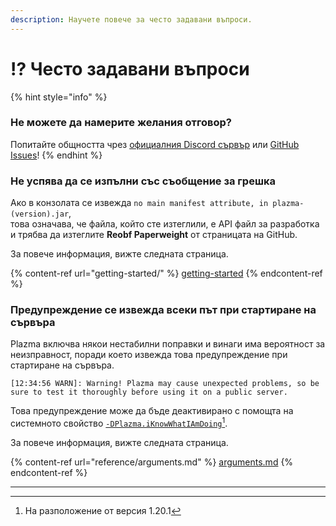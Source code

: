 ```yaml
---
description: Научете повече за често задавани въпроси.
---
```


# ⁉️ Често задавани въпроси

{% hint style="info" %}

### Не можете да намерите желания отговор?

Попитайте общността чрез [официалния Discord сървър](https://discord.gg/MmfC52K8A8) или [GitHub Issues](https://github.com/PlazmaMC/PlazmaBukkit/issues)!
{% endhint %}

### Не успява да се изпълни със съобщение за грешка

Ако в конзолата се извежда `no main manifest attribute, in plazma-(version).jar`,\
това означава, че файла, който сте изтеглили, е API файл за разработка и трябва да изтеглите **Reobf Paperweight** от страницата на GitHub.

За повече информация, вижте следната страница.

{% content-ref url="getting-started/" %}
[getting-started](getting-started#id-2)
{% endcontent-ref %}

### Предупреждение се извежда всеки път при стартиране на сървъра

Plazma включва някои нестабилни поправки и винаги има вероятност за неизправност, поради което извежда това предупреждение при стартиране на сървъра.

```log
[12:34:56 WARN]: Warning! Plazma may cause unexpected problems, so be sure to test it thoroughly before using it on a public server.
```

Това предупреждение може да бъде деактивирано с помощта на системното свойство [`-DPlazma.iKnowWhatIAmDoing`](#user-content-fn-1)[^1].

За повече информация, вижте следната страница.

{% content-ref url="reference/arguments.md" %}
[arguments.md](reference/arguments.md#plazma.iknowwhatiamdoing)
{% endcontent-ref %}

***

[^1]: На разположение от версия 1.20.1
